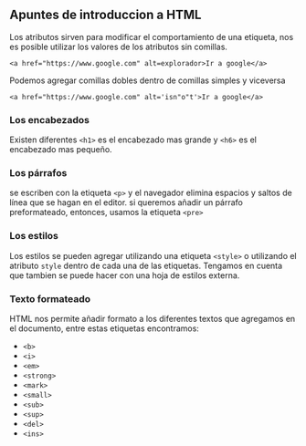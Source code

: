 ## Apuntes de introduccion a HTML
Los atributos sirven para modificar el comportamiento de una etiqueta, nos es posible utilizar los valores de los atributos sin comillas.
``` 
<a href="https://www.google.com" alt=explorador>Ir a google</a>
```
Podemos agregar comillas dobles dentro de comillas simples y viceversa
```
<a href="https://www.google.com" alt='isn"o"t'>Ir a google</a>
```
### Los encabezados
Existen diferentes ```<h1>``` es el encabezado mas grande y ```<h6>``` es el encabezado mas pequeño.

### Los párrafos
se escriben con la etiqueta ```<p>``` y el navegador elimina espacios y saltos de línea que se hagan en el editor. si queremos añadir un párrafo preformateado, entonces, usamos la etiqueta ```<pre>```

### Los estilos
Los estilos se pueden agregar utilizando una etiqueta ```<style>``` o utilizando el atributo `style` dentro de cada una de las etiquetas. Tengamos en cuenta que tambien se puede hacer con una hoja de estilos externa.

### Texto formateado
HTML nos permite añadir formato a los diferentes textos que agregamos en el documento, entre estas etiquetas encontramos:
* ```<b>```
* ```<i>```
* ```<em>```
* ```<strong>```
* ```<mark>```
* ```<small>```
* ```<sub>```
* ```<sup>```
* ```<del>```
* ```<ins>```

